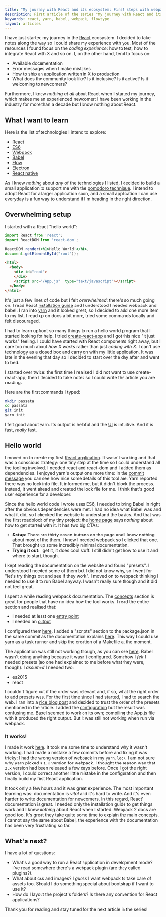 ```yaml
---
title: "My journey with React and its ecosystem: First steps with webpack, babel and yarn"
description: First article of the series "My journey with React and its ecosystem".
keywords: react, yarn, babel, webpack, flowtype
layout: articles
---
```


I have just started my journey in the [React](https://facebook.github.io/react/)
ecosystem. I decided to take notes along the way so I could share my experience
with you. Most of the resources I found focus on the _coding experience_: how to
test, how to integrate React with X and so on. I, on the other hand, tend to
focus on:

- Available documentation
- Error messages when I make mistakes
- How to ship an application written in X to production
- What does the community look like? Is it inclusive? Is it active? Is it
  welcoming to newcomers?

Furthermore, I knew *nothing at all* about React when I started my journey,
which makes me an experienced newcomer: I have been working in the industry for
more than a decade but I know nothing about React.

## What I want to learn

Here is the list of technologies I intend to explore:

- [React](https://facebook.github.io/react/)
- [ES6](http://es6-features.org/)
- [Webpack](https://webpack.js.org/)
- [Babel](http://babeljs.io/)
- [Flow](https://flowtype.org)
- [Electron](http://electron.atom.io/)
- [React native](https://facebook.github.io/react-native/)

As I knew _nothing_ about _any_ of the technologies I listed, I decided to build
a small application to support me with the [pomodoro
technique](http://cirillocompany.de/pages/pomodoro-technique/). I intend to
adopt React for a larger application soon, and a small application I can use
everyday is a fun way to understand if I'm heading in the right direction.

## Overwhelming setup

I started with a React "hello world":

```jsx
import React from 'react';
import ReactDOM from 'react-dom';

ReactDOM.render(<h1>Hello World!</h1>,
document.getElementById("root"));
```

```html
<html>
  <body>
    <div id="root">
    </div>
    <script src="/App.js"  type="text/javascript"></script>
  </body>
</html>
```

It's just a few lines of code but I felt _overwhelmed_: there's so much going
on. I read React [installation
guide](https://facebook.github.io/react/docs/installation.html) and I understood
I needed webpack and babel. I ran into [yarn](https://yarnpkg.com/) and it
looked great, so I decided to add one more item to my list. I read up on docs a
bit more, tried some commands locally and felt discouraged.

I had to learn upfront so many things to run a hello world program that I
started looking for help. I tried
[create-react-app](https://github.com/facebookincubator/create-react-app) and
I got this nice "it just works" feeling. I could have started with React
components right away, but I care too much about _how X works_ rather than
just _coding with X_. I can't use technology as a closed box and carry on with
my little application. It was late in the evening that day so I decided to
start over the day after and went to bed.

I started over twice: the first time I realised I did not want to use
create-react-app; then I decided to take notes so I could write the
article you are reading.

Here are the first commands I typed:

```sh
mkdir passata
cd passata
git init
yarn init
```

I felt good about yarn. Its output is helpful and the [UI](
https://github.com/lucapette/passata/commit/c223ce6abb79aa7fac2b5e86e164ec559126086f)
is intuitive. And it is fast, *really* fast.

## Hello world

I moved on to create my first [React
application](https://github.com/lucapette/passata/commit/3540512). It wasn't
working and that was a conscious strategy: one tiny step at the time so I could
understand all the tooling involved. I needed react and react-dom and I added
them as dependencies. I enjoyed yarn's output one more time: in the [commit
message](https://github.com/lucapette/passata/commit/478cae7) you can see how
nice some details of this tool are. Yarn reported there was no lock info file.
It informed me, but it didn't block the process. Instead, it went ahead and
created the lock file for me. I think that's good user experience for a
developer.

Since the hello world code I wrote uses ES6, I needed to bring Babel in right
after the obvious dependencies were met. I had no idea what Babel was and what
it did, so I checked the website to understand the basics. And that was the
first roadblock of my tiny project: the [home page](https://babeljs.io/) says
*nothing* about how to get started with it. It has two big CTAs:

- **Setup**: There are thirty seven buttons on the page and I knew nothing about
most of the them. I knew I needed webpack so I clicked that one. That brought up
some incredibly minimal documentation.
- **Trying it out**: I get it, it does cool stuff. I still didn't get how to use
  it and where to start, though.

I kept reading the documentation on the website and found "presets". I
understood I needed some of them but I did not know why, so I went for "let's
try things out and see if they work". I moved on to webpack thinking I
needed to use it to run Babel anyway. I wasn't really sure though and it
did not feel great.

I spent a while reading webpack documentation. The
[concepts](https://webpack.js.org/concepts/) section is great for people that
have no idea how the tool works. I read the entire section and realised that:

- I needed at least one [entry
  point](https://webpack.js.org/concepts/entry-points/)
- I needed an [output](https://webpack.js.org/concepts/output/)

I configured them [here](https://github.com/lucapette/passata/commit/3c0cbfc).
I added a "scripts" section to the package.json in the same commit as the
documentation explains
[here](https://webpack.js.org/guides/hmr-react/#package-json). This way I could
use yarn as a task runner and skip the creation of a Makefile at the moment.

The application was still not working though, as you can see
[here](https://gist.github.com/lucapette/72e753dfdbbf4a33bf87eacce7cef23a).
Babel wasn't doing anything because it wasn't configured. Somehow I _felt_ I
needed presets (no one had explained to me before what they were, though). I
_assumed_ I needed two:

- es2015
- react

I couldn't figure out if the order was relevant and, if so, what the right order
to add presets was. For the first time since I had started, I had to search the
web. I ran into a [nice blog
post](https://www.twilio.com/blog/2015/08/setting-up-react-for-es6-with-webpack-and-babel-2.html)
and decided to trust the order of the presets mentioned in the article. I added
the [configuration](https://github.com/lucapette/passata/commit/0e35422) but the
result was confusing me. Babel seemed to work on its own; compiling the App.js
file with it produced the right output. But it was still not working when run
via webpack.

### It works!

I made it work
[here](https://github.com/lucapette/passata/commit/328ab199041e075cd1462c0cd6d3d3309fb626cd).
It took me some time to understand why it wasn't working. I had made a mistake a
few commits before and fixing it was tricky: I had the wrong version of webpack
in my `yarn.lock`. I am not sure why yarn picked a `1.x` version for webpack. I
thought the reason was that `2.x` version had been released a few days before.
Once I got the right version, I could correct another little mistake in the
configuration and then finally build my first React application.

It took only a few hours and it was great experience. The most important
learning was: documentation is *vital* and it's hard to write. And it's even
harder to write documentation for newcomers. In this regard, React'
documentation is great. I needed only the installation guide to get things work
and I knew *nothing* about React when I started. Webpack 2 docs are good too.
It's great they take quite some time to explain the main concepts. I cannot say
the same about Babel, the experience with the documentation has been very
frustrating so far.

## What's next?

I have a lot of questions:

- What's a good way to run a React application in development mode? I've read
  somewhere there's a webpack plugin (are they called plugins?).
- What about css and images? I _guess_ I want webpack to take care of assets
  too. Should I do something special about bootstrap if I want to use it?
- How do I layout the project's folders? Is there any convention for React
  applications?

Thank you for reading and stay tuned for the next article in the series!
